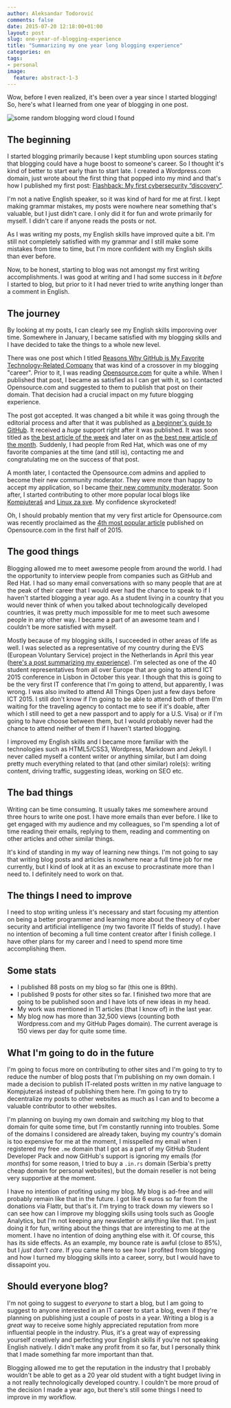 ```yaml
---
author: Aleksandar Todorović
comments: false
date: 2015-07-20 12:18:00+01:00
layout: post
slug: one-year-of-blogging-experience
title: "Summarizing my one year long blogging experience"
categories: en
tags:
- personal
image:
  feature: abstract-1-3
---
```


Wow, before I even realized, it's been over a year since I started blogging! So, here's what I learned from one year of blogging in one post.

![some random blogging word cloud I found](http://buzzghana.com/wp-content/uploads/sites/2/2014/03/blogging.jpg)

## The beginning

I started blogging primarily because I kept stumbling upon sources stating that blogging could have a huge boost to someone's career. So I thought it's kind of better to start early than to start late. I created a Wordpress.com domain, just wrote about the first thing that popped into my mind and that's how I published my first post: [Flashback: My first cybersecurity “discovery”](https://aleksandartodorovic.wordpress.com/2014/07/12/flashback-my-first-cybersecurity-discovery/).

I'm not a native English speaker, so it was kind of hard for me at first. I kept making grammar mistakes, my posts were nowhere near something that's valuable, but I just didn't care. I only did it for fun and wrote primarily for myself. I didn't care if anyone reads the posts or not.

As I was writing my posts, my English skills have improved quite a bit. I'm still not completely satisfied with my grammar and I still make some mistakes from time to time, but I'm more confident with my English skills than ever before.

Now, to be honest, starting to blog was not amongst my first writing accomplishments. I was good at writing and I had some success in it _before_ I started to blog, but prior to it I had never tried to write anything longer than a comment in English.

## The journey

By looking at my posts, I can clearly see my English skills imporoving over time. Somewhere in January, I became satisfied
with my blogging skills and I have decided to take the things to a whole new level.

There was one post which I titled [Reasons Why GitHub is My Favorite Technology-Related Company](https://aleksandartodorovic.wordpress.com/2015/01/25/why-github-is-my-favorite-company/) that was kind of a crossover in my blogging "career". Prior to it, I was reading [Opensource.com](http://opensource.com/) for quite a while. When I published that post, I became as satisfied as I can get with it, so I contacted Opensource.com and suggested to them to publish that post on their domain. That decision had a crucial impact on my future blogging experience.

The post got accepted. It was changed a bit while it was going through the editorial process and after that it was published as [a beginner's guide to GitHub](http://opensource.com/life/15/2/beginners-guide-github). It received a _huge_ support right after it was published. It was soon titled as [the best article of the week](http://opensource.com/life/15/2/top-5-articles-week-february-20) and later on as [the best new article of the month](http://opensource.com/community-report-march-2015). Suddenly, I had people from Red Hat, which was one of my favorite companies at the time (and still is), contacting me and congratulating me on the success of that post.

A month later, I contacted the Opensource.com admins and applied to become their new community moderator. They were more than happy to accept my application, so I became [their new community moderator](https://r3bl.github.io/en/partnership-with-opensource-dot-com/). Soon after, I started contributing to other more popular local blogs like [Kompjuteraš](http://kompjuteras.com/) and [Linux za sve](http://www.linuxzasve.com/). My confidence skyrocketed!

Oh, I should probably mention that my very first article for Opensource.com was recently proclaimed as the [4th most popular article](http://opensource.com/life/15/6/top-25-articles-2015-so-far) published on Opensource.com in the first half of 2015.

## The good things

Blogging allowed me to meet awesome people from around the world. I had the opportunity to interview people from companies such as GitHub and Red Hat. I had so many email conversations with so many people that are at the peak of their career that I would ever had the chance to speak to if I haven't started blogging a year ago. As a student living in a country that you would never think of when you talked about technologically developed countries, it was pretty much impossible for me to meet such awesome people in any other way. I became a part of an awesome team and I couldn't be more satisfied with myself.

Mostly because of my blogging skills, I succeeded in other areas of life as well. I was selected as a representative of my country during the EVS (European Voluntary Service) project in the Netherlands in April this year ([here's a post summarizing my experience](https://r3bl.github.io/en/evs-netherlands-experience/)). I'm selected as one of the 40 student representatives from all over Europe that are going to attend ICT 2015 conference in Lisbon in October this year. I though that this is going to be the very first IT conference that I'm going to attend, but apparently, I was wrong. I was also invited to attend All Things Open just a few days before ICT 2015. I still don't know if I'm going to be able to attend both of them (I'm waiting for the traveling agency to contact me to see if it's doable, after which I still need to get a new passport and to apply for a U.S. Visa) or if I'm going to have choose between them, but I would probably never had the chance to attend neither of them if I haven't started blogging.

I improved my English skills and I became more familiar with the technologies such as HTML5/CSS3, Wordpress, Markdown and Jekyll. I never called myself a content writer or anything similar, but I am doing pretty much everything related to that (and other similar) role(s): writing content, driving traffic, suggesting ideas, working on SEO etc.

## The bad things

Writing can be time consuming. It usually takes me somewhere around three hours to write one post. I have more emails than ever before. I like to get engaged with my audience and my colleagues, so I'm spending a lot of time reading their emails, replying to them, reading and commenting on other articles and other similar things.

It's kind of standing in my way of learning new things. I'm not going to say that writing blog posts and articles is nowhere near a full time job for me currently, but I kind of look at it as an excuse to procrastinate more than I need to. I definitely need to work on that.

## The things I need to improve

I need to stop writing unless it's necessary and start focusing my attention on being a better programmer and learning more about the theory of cyber security and artificial intelligence (my two favorite IT fields of study). I have no intention of becoming a full time content creator after I finish college. I have other plans for my career and I need to spend more time accomplishing them.

## Some stats

* I published 88 posts on my blog so far (this one is 89th).
* I published 9 posts for other sites so far. I finished two more that are going to be published soon and I have lots of new ideas in my head.
* My work was mentioned in 11 articles (that I know of) in the last year.
* My blog now has more than 32,500 views (counting both Wordpress.com and my GitHub Pages domain). The current average is 150 views per day for quite some time.

## What I'm going to do in the future

I'm going to focus more on contributing to other sites and I'm going to try to reduce the number of blog posts that I'm publishing on my own domain. I made a decision to publish IT-related posts written in my native language to Kompjuteraš instead of publishing them here. I'm going to try to decentralize my posts to other websites as much as I can and to become a valuable contributor to other websites.

I'm planning on buying my own domain and switching my blog to that domain for quite some time, but I'm constantly running into troubles. Some of the domains I considered are already taken, buying my country's domain is too expensive for me at the moment, I misspelled my email when I registered my free `.me` domain that I got as a part of my GitHub Student Developer Pack and now GitHub's support is ignoring my emails (for _months_) for some reason, I tried to buy a `.in.rs` domain (Serbia's pretty cheap domain for personal websites), but the domain reseller is not being very supportive at the moment.

I have no intention of profiting using my blog. My blog is ad-free and will probably remain like that in the future. I got like 6 euros so far from the donations via Flattr, but that's it. I'm trying to track down my viewers so I can see how can I improve my blogging skills using tools such as Google Analytics, but I'm not keeping any newsletter or anything like that. I'm just doing it for fun, writing about the things that are interesting to me at the moment. I have no intention of doing anything else with it. Of course, this has its side effects. As an example, my bounce rate is awful (close to 85%), but I _just don't care_. If you came here to see how I profited from blogging and how I turned my blogging skills into a career, sorry, but I would have to dissapoint you.

## Should everyone blog?

I'm not going to suggest to _everyone_ to start a blog, but I am going to suggest to anyone interested in an IT career to start a blog, even if they're planning on publishing just a couple of posts in a year. Writing a blog is a _great_ way to receive some highly appreciated reputation from more influential people in the industry. Plus, it's a great way of expressing yourself creatively and perfecting your English skills if you're not speaking English natively. I didn't make any profit from it so far, but I personally think that I made something far more important than that.

Blogging allowed me to get the reputation in the industry that I probably wouldn't be able to get as a 20 year old student with a tight budget living in a not really technologically developed country. I couldn't be more proud of the decision I made a year ago, but there's still some things I need to improve in my workflow.
